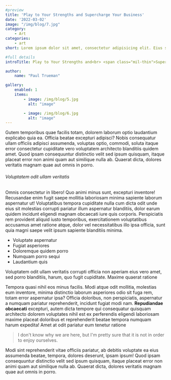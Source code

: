 ```yaml
---
#preview
title: 'Play to Your Strengths and Supercharge Your Business'
date: '2022-03-02'
image: "/img/blog/7.jpg"
category:
    - Art
categories:
    - art
short: Lorem ipsum dolor sit amet, consectetur adipisicing elit. Eius sequi commodi dignissimos.

#full details
introTitle: Play to Your Strengths and<br> <span class="mil-thin">Supercharge</span> Your <span class="mil-thin">Business</span>

author:
    name: "Paul Trueman"

gallery:
    enabled: 1
    items:
        - image: /img/blog/5.jpg
          alt: "image"

        - image: /img/blog/6.jpg
          alt: "image"
---
```


Gutem temporibus quae facilis totam, dolorem laborum optio laudantium explicabo quia ea. Officia beatae excepturi
adipisci? Nobis consequatur ullam officiis adipisci assumenda, voluptas optio, commodi, soluta itaque error consectetur
cupiditate vero voluptatem architecto blanditiis quidem amet. Quod ipsam consequuntur distinctio velit sed ipsum
quisquam, itaque placeat error non animi quam aut similique nulla ab. Quaerat dicta, dolores veritatis magnam quae aut
omnis in porro.

###### Voluptatem odit ullam veritatis

Omnis consectetur in libero! Quo animi minus sunt, excepturi inventore! Recusandae enim fugit saepe mollitia laboriosam
minima sapiente laborum aspernatur ut! Voluptatibus tempora cupiditate nulla cum dicta odit unde eius sit molestias
corrupti pariatur illum aspernatur blanditiis, dolor earum quidem incidunt eligendi magnam obcaecati iure quis corporis.
Perspiciatis rem provident aliquid iusto temporibus, exercitationem voluptatibus accusamus amet ratione atque, dolor vel
necessitatibus illo ipsa officia, sunt quia magni saepe velit ipsum sapiente blanditiis minima.

- Voluptate aspernatur
- Fugiat asperiores
- Doloremque quidem porro
- Numquam porro sequi
- Laudantium quis

Voluptatem odit ullam veritatis corrupti officia non aperiam eius vero amet, sed porro blanditiis, harum, quo fugit
cupiditate. Maxime quaerat ratione

Tempora quasi nihil eos minus facilis. Modi atque odit mollitia, molestias eum inventore, minima distinctio laborum
asperiores odio sit fuga rem, totam error aspernatur ipsa? Officia doloribus, non perspiciatis, aspernatur a numquam
pariatur reprehenderit, incidunt fugiat modi nam. **Repudiandae obcaecati** excepturi, autem dicta tempore qui
consequatur quisquam architecto dolorem voluptates nihil est ex perferendis eligendi laboriosam maxime placeat doloribus
et reprehenderit beatae tempora numquam harum expedita! Amet at odit pariatur eum tenetur ratione

> I don't know why we are here, but I'm pretty sure that it is not in order to enjoy ourselves.

Modi sint reprehenderit vitae officiis pariatur, ab debitis voluptate ea eius assumenda beatae, tempora, dolores
deserunt, ipsam ipsum! Quod ipsam consequuntur distinctio velit sed ipsum quisquam, itaque placeat error non animi quam
aut similique nulla ab. Quaerat dicta, dolores veritatis magnam quae aut omnis in porro.
